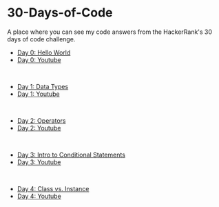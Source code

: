 # 30-Days-of-Code
A place where you can see my code answers from the HackerRank's 30 days of code challenge.

- [Day 0: Hello World](https://github.com/Pursue-Infinity/30-Days-of-Code/blob/master/Days%200-10/Day%200:%20Hello%2C%20World.cpp)
- [Day 0: Youtube]()

<br>

- [Day 1: Data Types]()
- [Day 1: Youtube]()

<br>

- [Day 2: Operators]()
- [Day 2: Youtube]()

<br>

- [Day 3: Intro to Conditional Statements]()
- [Day 3: Youtube]()

<br>

- [Day 4: Class vs. Instance]()
- [Day 4: Youtube]()
